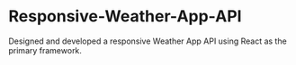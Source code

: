 # Responsive-Weather-App-API
 Designed and developed a responsive Weather App API using React as the primary framework.
